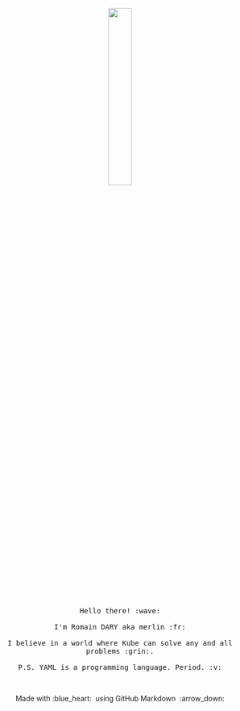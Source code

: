 <p align="center">
  <img src="https://media.giphy.com/media/ZRXYymLPrOklq/source.gif" width="30%">
  <br><br>
  <samp>
    Hello there! :wave:
    <br><br>
    I'm Romain DARY aka merlin :fr:
    <br><br>
    I believe in a world where Kube can solve any and all problems :grin:.
    <br><br>
    P.S. YAML is a programming language. Period. :v:
  </samp>
</p>

<br>

<p align="center">
  Made with :blue_heart: &nbsp;using GitHub Markdown &nbsp;:arrow_down:
</p>
